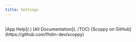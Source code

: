 ```yaml
---
title: Settings
---
```



<br>
[App Help](.)     
[All Documentation](../TOC)         
[Scoppy on GitHub](https://github.com/fhdm-dev/scoppy)
